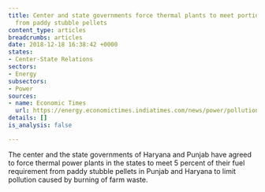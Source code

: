 ```yaml
---
title: Center and state governments force thermal plants to meet portion of fuel requirements
  from paddy stubble pellets
content_type: articles
breadcrumbs: articles
date: 2018-12-18 16:38:42 +0000
states:
- Center-State Relations
sectors:
- Energy
subsectors:
- Power
sources:
- name: Economic Times
  url: https://energy.economictimes.indiatimes.com/news/power/pollution-thermal-plants-in-punjab-haryana-to-meet-5pc-of-fuel-demand-from-paddy-stubble/66645690
details: []
is_analysis: false

---
```

The center and the state governments of Haryana and Punjab have agreed to force thermal power plants in the states to meet 5 percent of their fuel requirement from paddy stubble pellets in Punjab and Haryana to limit pollution caused by burning of farm waste.  